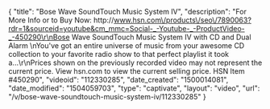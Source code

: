 {
    "title": "Bose Wave SoundTouch Music System IV",
    "description": "For More Info or to Buy Now: http:\/\/www.hsn.com\/products\/seo\/7890063?rdr=1&sourceid=youtube&cm_mmc=Social-_-Youtube-_-ProductVideo-_-450290\r\nBose Wave SoundTouch Music System IV with CD and Dual Alarm  \nYou've got an entire universe of music  from your awesome CD collection to your favorite radio show to that perfect playlist it took a...\r\nPrices shown on the previously recorded video may not represent the current price.  View hsn.com to view the current selling price. HSN Item #450290",
    "videoid": "112330285",
    "date_created": "1500014081",
    "date_modified": "1504059703",
    "type": "captivate",
    "layout": "video",
    "url": "\/v\/bose-wave-soundtouch-music-system-iv\/112330285"
}